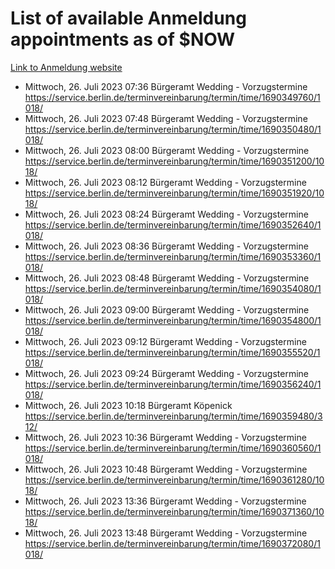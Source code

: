 # List of available Anmeldung appointments as of $NOW
[Link to Anmeldung website](https://service.berlin.de/terminvereinbarung/termin/tag.php?termin=1&anliegen[]=120686&dienstleisterlist=122210,122217,327316,122219,327312,122227,327314,122231,327346,122243,327348,122254,122252,329742,122260,329745,122262,329748,122271,327278,122273,327274,122277,327276,330436,122280,327294,122282,327290,122284,327292,122291,327270,122285,327266,122286,327264,122296,327268,150230,329760,122297,327286,122294,327284,122312,329763,122314,329775,122304,327330,122311,327334,122309,327332,317869,122281,327352,122279,329772,122283,122276,327324,122274,327326,122267,329766,122246,327318,122251,327320,122257,327322,122208,327298,122226,327300&herkunft=http%3A%2F%2Fservice.berlin.de%2Fdienstleistung%2F120686%2F)
- Mittwoch, 26. Juli 2023 07:36 Bürgeramt Wedding - Vorzugstermine https://service.berlin.de/terminvereinbarung/termin/time/1690349760/1018/
- Mittwoch, 26. Juli 2023 07:48 Bürgeramt Wedding - Vorzugstermine https://service.berlin.de/terminvereinbarung/termin/time/1690350480/1018/
- Mittwoch, 26. Juli 2023 08:00 Bürgeramt Wedding - Vorzugstermine https://service.berlin.de/terminvereinbarung/termin/time/1690351200/1018/
- Mittwoch, 26. Juli 2023 08:12 Bürgeramt Wedding - Vorzugstermine https://service.berlin.de/terminvereinbarung/termin/time/1690351920/1018/
- Mittwoch, 26. Juli 2023 08:24 Bürgeramt Wedding - Vorzugstermine https://service.berlin.de/terminvereinbarung/termin/time/1690352640/1018/
- Mittwoch, 26. Juli 2023 08:36 Bürgeramt Wedding - Vorzugstermine https://service.berlin.de/terminvereinbarung/termin/time/1690353360/1018/
- Mittwoch, 26. Juli 2023 08:48 Bürgeramt Wedding - Vorzugstermine https://service.berlin.de/terminvereinbarung/termin/time/1690354080/1018/
- Mittwoch, 26. Juli 2023 09:00 Bürgeramt Wedding - Vorzugstermine https://service.berlin.de/terminvereinbarung/termin/time/1690354800/1018/
- Mittwoch, 26. Juli 2023 09:12 Bürgeramt Wedding - Vorzugstermine https://service.berlin.de/terminvereinbarung/termin/time/1690355520/1018/
- Mittwoch, 26. Juli 2023 09:24 Bürgeramt Wedding - Vorzugstermine https://service.berlin.de/terminvereinbarung/termin/time/1690356240/1018/
- Mittwoch, 26. Juli 2023 10:18 Bürgeramt Köpenick https://service.berlin.de/terminvereinbarung/termin/time/1690359480/312/
- Mittwoch, 26. Juli 2023 10:36 Bürgeramt Wedding - Vorzugstermine https://service.berlin.de/terminvereinbarung/termin/time/1690360560/1018/
- Mittwoch, 26. Juli 2023 10:48 Bürgeramt Wedding - Vorzugstermine https://service.berlin.de/terminvereinbarung/termin/time/1690361280/1018/
- Mittwoch, 26. Juli 2023 13:36 Bürgeramt Wedding - Vorzugstermine https://service.berlin.de/terminvereinbarung/termin/time/1690371360/1018/
- Mittwoch, 26. Juli 2023 13:48 Bürgeramt Wedding - Vorzugstermine https://service.berlin.de/terminvereinbarung/termin/time/1690372080/1018/
